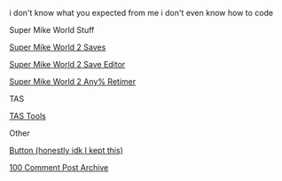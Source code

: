 i don't know what you expected from me i don't even know how to code 

Super Mike World Stuff

[Super Mike World 2 Saves](https://maxymeems.github.io/smw2saves.md)

[Super Mike World 2 Save Editor](https://maxymeems.github.io/smw2se.html)

[Super Mike World 2 Any% Retimer](https://maxymeems.github.io/SMW2Any%Retimer.html)


TAS

[TAS Tools](/scratchTASTools.md)

Other

[Button (honestly idk I kept this)](https://maxymeems.github.io/button.html)

[100 Comment Post Archive](https://maxymeems.github.io/100CommentPost.html)



